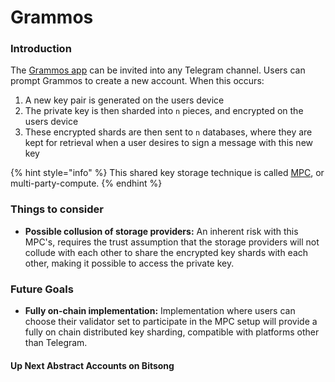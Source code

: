 # Grammos

### Introduction

The [Grammos app](https://t.me/grammos_bot/app) can be invited into any Telegram channel. Users can prompt Grammos to create a new account. When this occurs:

1. A new key pair is generated on the users device
2. The private key is then sharded into `n` pieces, and encrypted on the users device
3. These encrypted shards are then sent to `n` databases, where they are kept for retrieval when a user desires to sign a message with this new key

{% hint style="info" %}
This shared key storage technique is called [MPC](https://www.fireblocks.com/what-is-mpc/), or multi-party-compute.
{% endhint %}

### Things to consider

* **Possible collusion of storage providers:** An inherent risk with this MPC's, requires the trust assumption that the storage providers will not collude with each other to share the encrypted key shards with each other, making it possible to access the private key.

### Future Goals

* **Fully on-chain implementation:** Implementation where users can choose their validator set to participate in the MPC setup will provide a fully on chain distributed key sharding, compatible with platforms other than Telegram.

#### Up Next  Abstract Accounts on Bitsong&#x20;

